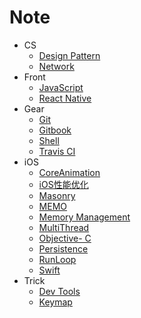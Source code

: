 # Note

* CS
    * [Design Pattern](/CS/Design-Pattern.md)
    * [Network](/CS/Network.md)
* Front
    * [JavaScript](/Front/JavaScript.md)
    * [React Native](/Front/React-Native.md)
* Gear
    * [Git](/Gear/Git.md)
    * [Gitbook](/Gear/Gitbook.md)
    * [Shell](/Gear/Shell.md)
    * [Travis CI](/Gear/Travis-CI.md)
* iOS
    * [CoreAnimation](/iOS/CoreAnimation.md)
    * [iOS性能优化](/iOS/iOS-Performance-Promotion.md)
    * [Masonry](/iOS/Masonry.md)
    * [MEMO](/iOS/MEMO.md)
    * [Memory Management](/iOS/Memory-Management.md)
    * [MultiThread](/iOS/MultiThread.md)
    * [Objective- C](/iOS/Objective-C.md)
    * [Persistence](/iOS/Persistence.md)
    * [RunLoop](/iOS/RunLoop.md)
    * [Swift](/iOS/Swift.md)
* Trick
    * [Dev Tools](/Trick/Dev-Tools.md)
    * [Keymap](/Trick/Keymap.md)
